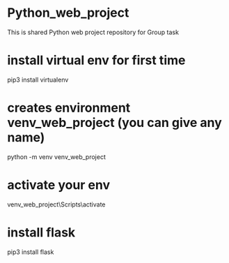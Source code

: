 # Python_web_project  
This is shared Python web project repository for Group task

# install virtual env for first time  
pip3 install virtualenv

# creates environment venv_web_project (you can give any name)  
python -m venv venv_web_project

# activate your env  
venv_web_project\Scripts\activate

# install flask  
pip3 install flask
